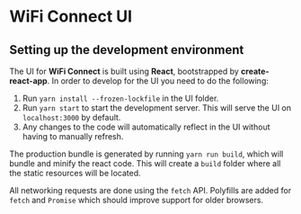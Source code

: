 # WiFi Connect UI

## Setting up the development environment

The UI for **WiFi Connect** is built using **React**, bootstrapped by **create-react-app**. In order to develop for the UI you need to do the following:

1. Run `yarn install --frozen-lockfile` in the UI folder.
2. Run `yarn start` to start the development server. This will serve the UI on `localhost:3000` by default.
3. Any changes to the code will automatically reflect in the UI without having to manually refresh.

The production bundle is generated by running `yarn run build`, which will bundle and minify the react code. This will create a `build` folder where all the static resources will be located.

All networking requests are done using the `fetch` API. Polyfills are added for `fetch` and `Promise` which should improve support for older browsers.
